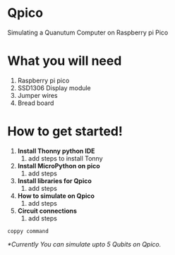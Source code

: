 # Qpico
Simulating a Quanutum Computer on Raspberry pi Pico

# What you will need
<ol><li>Raspberry pi pico</li>
  <li>SSD1306 Display module</li>
  <li>Jumper wires</li>
  <li>Bread board</li></ol>

# How to get started!
<ol><li><b>Install Thonny python IDE</b> <ol> <li> add steps to install Tonny</li> </ol></li>
  <li><b>Install MicroPython on pico</b> <ol><li>add steps</li></ol> </li>
  <li><b>Install libraries for Qpico</b> <ol><li>add steps</li></ol> </li>
  <li><b>How to simulate on Qpico</b> <ol><li>add steps</li></ol> </li>
  <li><b>Circuit connections</b> <ol><li>add steps</li></ol> </li></ol>
<pre><code>coppy command</code></pre>
  
  <em>*Currently You can simulate upto 5 Qubits on Qpico.</em> 
